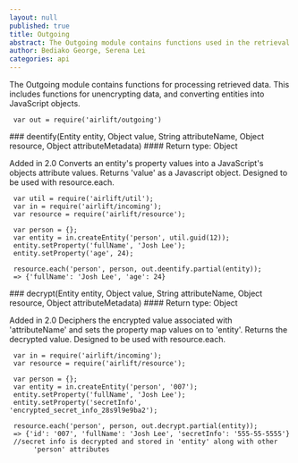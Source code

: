 ```yaml
---
layout: null
published: true
title: Outgoing
abstract: The Outgoing module contains functions used in the retrieval of data. Typically this is used when getting or collecting data from the datastore.
author: Bediako George, Serena Lei
categories: api
---
```


The Outgoing module contains functions for processing retrieved data.  This includes functions for unencrypting data, and converting entities into JavaScript objects.

     var out = require('airlift/outgoing')


<p id="Outgoing_deentify"></p>
### deentify(Entity entity, Object value, String attributeName, Object resource, Object attributeMetadata)
#### Return type: Object

<p> <label class="new">Added in 2.0</label>
Converts an entity's property values into a JavaScript's objects attribute values. Returns 'value' as a Javascript object. Designed to be used with resource.each.
</p>


     var util = require('airlift/util');
     var in = require('airlift/incoming');
     var resource = require('airlift/resource');
	
     var person = {};
     var entity = in.createEntity('person', util.guid(12));
     entity.setProperty('fullName', 'Josh Lee');
     entity.setProperty('age', 24);
    
     resource.each('person', person, out.deentify.partial(entity));
     => {'fullName': 'Josh Lee', 'age': 24}


<p id="Outgoing_decrypt"></p>
### decrypt(Entity entity, Object value, String attributeName, Object resource, Object attributeMetadata)
#### Return type: Object

<p> <label class="new">Added in 2.0</label>
Deciphers the encrypted value associated with 'attributeName' and sets the property map values on to 'entity'. Returns the decrypted value. Designed to be used with resource.each.
</p>


     var in = require('airlift/incoming');
     var resource = require('airlift/resource');
	
     var person = {};
     var entity = in.createEntity('person', '007');
     entity.setProperty('fullName', 'Josh Lee');
     entity.setProperty('secretInfo', 'encrypted_secret_info_28s9l9e9ba2');

     resource.each('person', person, out.decrypt.partial(entity));
     => {'id': '007', 'fullName': 'Josh Lee', 'secretInfo': '555-55-5555'}
     //secret info is decrypted and stored in 'entity' along with other
          'person' attributes

